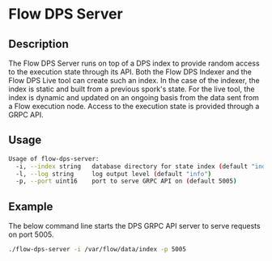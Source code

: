 # Flow DPS Server

## Description

The Flow DPS Server runs on top of a DPS index to provide random access to the execution state through its API.
Both the Flow DPS Indexer and the Flow DPS Live tool can create such an index.
In the case of the indexer, the index is static and built from a previous spork's state.
For the live tool, the index is dynamic and updated on an ongoing basis from the data sent from a Flow execution node.
Access to the execution state is provided through a GRPC API.

## Usage

```sh
Usage of flow-dps-server:
  -i, --index string   database directory for state index (default "index")
  -l, --log string     log output level (default "info")
  -p, --port uint16    port to serve GRPC API on (default 5005)
```

## Example

The below command line starts the DPS GRPC API server to serve requests on port 5005.

```sh
./flow-dps-server -i /var/flow/data/index -p 5005
```